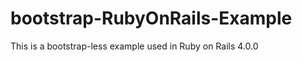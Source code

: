 bootstrap-RubyOnRails-Example
=============================

This is a bootstrap-less example used in Ruby on Rails 4.0.0
